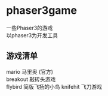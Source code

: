 # phaser3game
一些Phaser3的游戏  
以phaser3为开发工具

## 游戏清单
mario 马里奥 (官方)  
breakout 敲砖头游戏  
flybird 简版飞扬的小鸟
knifehit 飞刀游戏    